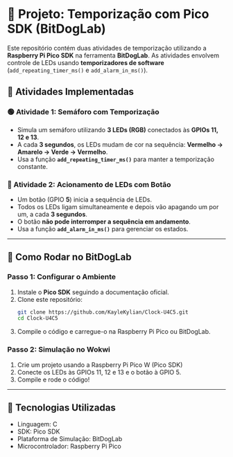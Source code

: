 # 🚦 Projeto: Temporização com Pico SDK (BitDogLab)

Este repositório contém duas atividades de temporização utilizando a **Raspberry Pi Pico SDK** na ferramenta **BitDogLab**. As atividades envolvem controle de LEDs usando **temporizadores de software** (`add_repeating_timer_ms()` e `add_alarm_in_ms()`).  

## 📌 Atividades Implementadas  

### **🟢 Atividade 1: Semáforo com Temporização**  
- Simula um semáforo utilizando **3 LEDs (RGB)** conectados às **GPIOs 11, 12 e 13**.  
- A cada **3 segundos**, os LEDs mudam de cor na sequência: **Vermelho → Amarelo → Verde → Vermelho**.  
- Usa a função **`add_repeating_timer_ms()`** para manter a temporização constante.  

### **🔴 Atividade 2: Acionamento de LEDs com Botão**  
- Um botão (GPIO **5**) inicia a sequência de LEDs.  
- Todos os LEDs ligam simultaneamente e depois vão apagando um por um, a cada **3 segundos**.  
- O botão **não pode interromper a sequência em andamento**.  
- Usa a função **`add_alarm_in_ms()`** para gerenciar os estados.  

---

## 🚀 Como Rodar no BitDogLab  

### **Passo 1: Configurar o Ambiente**  
1. Instale o **Pico SDK** seguindo a documentação oficial.  
2. Clone este repositório:  
   ```bash
   git clone https://github.com/KayleKylian/Clock-U4C5.git
   cd Clock-U4C5
3. Compile o código e carregue-o na Raspberry Pi Pico ou BitDogLab.

### Passo 2: Simulação no Wokwi
1. Crie um projeto usando a Raspberry Pi Pico W (Pico SDK)
2. Conecte os LEDs às GPIOs 11, 12 e 13 e o botão à GPIO 5.
3. Compile e rode o código!

---

## 🔧 Tecnologias Utilizadas
- Linguagem: C
- SDK: Pico SDK
- Plataforma de Simulação: BitDogLab
- Microcontrolador: Raspberry Pi Pico